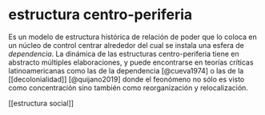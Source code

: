 # estructura centro-periferia
Es un modelo de estructura histórica de relación de poder que lo coloca en un núcleo de control centrar alrededor del cual se instala una esfera de *dependencia*. La dinámica de las estructuras centro-periferia tiene en abstracto múltiples elaboraciones, y puede encontrarse en teorías críticas latinoamericanas como las de la dependencia [@cueva1974] o las de la [[decolonialidad]] [@quijano2019] donde el feonómeno no sólo es visto como concentración sino también como reorganización y relocalización.

[[estructura social]]